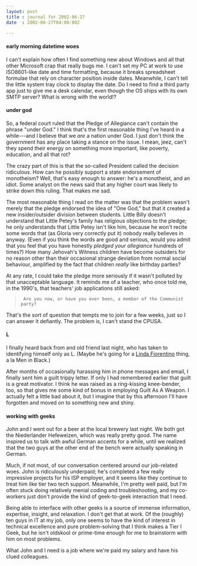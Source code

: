 ```yaml
---
layout: post
title : journal for 2002-06-27
date  : 2002-06-27T04:00:00Z

---
```

<h4>early morning datetime woes</h4>I can't explain how often I find something new about Windows and all that other Microsoft crap that really bugs me.  I can't set my PC at work to use ISO8601-like date and time formatting, because it breaks spreadsheet formulae that rely on character position inside dates.  Meanwhile, I can't tell the little system tray clock to display the date.  Do I need to find a third party app just to give me a desk calendar, even though the OS ships with its own SMTP server?  What is wrong with the world!?<h4>under god</h4>So, a federal court ruled that the Pledge of Allegiance can't contain the phrase "under God."  I think that's the first reasonable thing I've heard in a while---and I believe that we <em>are</em> a nation under God.  I just don't think the government has any place taking a stance on the issue.  I mean, jeez, can't they spend their energy on something more important, like poverty, education, and all that rot?

The crazy part of this is that the so-called President called the decision ridiculous.  How can he possibly support a state endorsement of monotheism? Well, that's easy enough to answer: he's a monotheist, and an idiot.  Some analyst on the news said that any higher court was likely to strike down this ruling.  That makes me sad.

The most reasonable thing I read on the matter was that the problem wasn't merely that the pledge endorsed the idea of "One God," but that it created a new insider/outsider division between students.  Little Billy doesn't understand that Little Petey's family has religious objections to the pledge; he only understands that Little Petey isn't like him, because he won't recite some words that (as Gloria very correctly put it) nobody really believes in anyway.  (Even if you think the words are good and serious, would you admit that you feel that you have honestly <em>pledged your allegiance</em> hundreds of times?)  How many Jehovah's Witness children have become outsiders for no reason other than their occasional strange deviation from normal social behaviour, amplified by the fact that children <em>really</em> like birthday parties?

At any rate, I could take the pledge more seriously if it wasn't polluted by that unacceptable language.  It reminds me of a teacher, who once told me, in the 1990's, that teachers' job applications still asked:

<blockquote>
<pre><code>	Are you now, or have you ever been, a member of the Communist party?
</code></pre>

</blockquote>

That's the sort of question that tempts me to join for a few weeks, just so I can answer it defiantly.  The problem is, I can't stand the CPUSA.<h4>L</h4>I finally heard back from and old friend last night, who has taken to identifying himself only as L.  (Maybe he's going for a <a href='http://us.imdb.com/Name?Fiorentino,+Linda'>Linda Fiorentino</a> thing, a la Men in Black.)  

After months of occasionally harassing him in phone messages and email, I finally sent him a guilt trippy letter.  If only I had remembered earlier that guilt is a great motivator.  I think he was raised as a ring-kissing knee-bender, too, so that gives me some kind of bonus in employing Guilt As A Weapon.  I actually felt a little bad about it, but I imagine that by this afternoon I'll have forgotten and moved on to something new and shiny.<h4>working with geeks</h4>John and I went out for a beer at the local brewery last night.  We both got the Niederlander Hefeweizen, which was really pretty good.  The name inspired us to talk with awful German accents for a while, until we realized that the two guys at the other end of the bench were actually speaking in German.  

Much, if not most, of our conversation centered around our job-related woes. John is ridiculously underpaid;  he's completed a few really impressive projects for his ISP employer, and it seems like they continue to treat him like tier two tech support.  Meanwhile, I'm pretty well paid, but I'm often stuck doing relatively menial coding and troubleshooting, and my co-workers just don't provide the kind of geek-to-geek interaction that I need.

Being able to interface with other geeks is a source of immense information, expertise, insight, and relaxation.  I don't get that at work.  Of the (roughly) ten guys in IT at my job, only one seems to have the kind of interest in technical excellence and pure problem-solving that I think makes a Tier I Geek, but he isn't oldskool or prime-time enough for me to brainstorm with him on most problems.

What John and I need is a job where we're paid my salary and have his clued colleagues.

